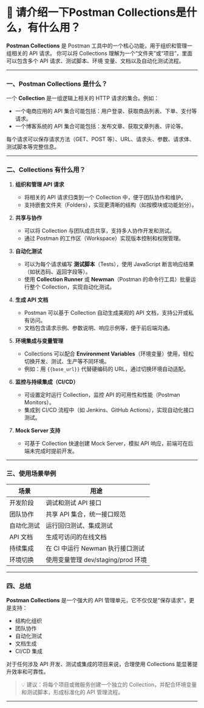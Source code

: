 # 🤵 请介绍一下Postman Collections是什么，有什么用？

**Postman Collections** 是 Postman 工具中的一个核心功能，用于组织和管理一组相关的 API 请求。
你可以将 Collections 理解为一个“文件夹”或“项目”，里面可以包含多个 API 请求、测试脚本、环境
变量、文档以及自动化测试流程。

---

### 一、Postman Collections 是什么？

一个 **Collection** 是一组逻辑上相关的 HTTP 请求的集合。例如：

- 一个电商应用的 API 集合可能包括：用户登录、获取商品列表、下单、支付等请求。
- 一个博客系统的 API 集合可能包括：发布文章、获取文章列表、评论等。

每个请求可以保存请求方法（GET、POST 等）、URL、请求头、参数、请求体、测试脚本等完整信息。

---

### 二、Collections 有什么用？

1. **组织和管理 API 请求**
   - 将相关的 API 请求归类到一个 Collection 中，便于团队协作和维护。
   - 支持嵌套文件夹（Folders），实现更清晰的结构（如按模块或功能划分）。

2. **共享与协作**
   - 可以将 Collection 与团队成员共享，支持多人协作开发和测试。
   - 通过 Postman 的工作区（Workspace）实现版本控制和权限管理。

3. **自动化测试**
   - 可以为每个请求编写 **测试脚本**（Tests），使用 JavaScript 断言响应结果（如状态码、返回字段等）。
   - 使用 **Collection Runner** 或 **Newman**（Postman 的命令行工具）批量运行整个 Collection，实现自动化测试。

4. **生成 API 文档**
   - Postman 可以基于 Collection 自动生成美观的 API 文档，支持公开或私有访问。
   - 文档包含请求示例、参数说明、响应示例等，便于前后端沟通。

5. **环境集成与变量管理**
   - Collections 可以配合 **Environment Variables**（环境变量）使用，轻松切换开发、测试、生产等不同环境。
   - 例如：用 `{{base_url}}` 代替硬编码的 URL，通过切换环境自动适配。

6. **监控与持续集成（CI/CD）**
   - 可设置定时运行 Collection，监控 API 的可用性和性能（Postman Monitors）。
   - 集成到 CI/CD 流程中（如 Jenkins、GitHub Actions），实现自动化接口测试。

7. **Mock Server 支持**
   - 可基于 Collection 快速创建 Mock Server，模拟 API 响应，前端可在后端未完成时提前开发。

---

### 三、使用场景举例

| 场景 | 用途 |
|------|------|
| 开发阶段 | 调试和测试 API 接口 |
| 团队协作 | 共享 API 集合，统一接口规范 |
| 自动化测试 | 运行回归测试、集成测试 |
| API 文档 | 生成可访问的在线文档 |
| 持续集成 | 在 CI 中运行 Newman 执行接口测试 |
| 环境切换 | 使用变量管理 dev/staging/prod 环境 |

---

### 四、总结

**Postman Collections** 是一个强大的 API 管理单元，它不仅仅是“保存请求”，更是支持：

- 结构化组织
- 团队协作
- 自动化测试
- 文档生成
- CI/CD 集成

对于任何涉及 API 开发、测试或集成的项目来说，合理使用 Collections 能显著提升效率和可靠性。

> 💡 建议：将每个项目或微服务创建一个独立的 Collection，并配合环境变量和测试脚本，形成标准化的 API 管理流程。

-------------------------------------------------------------------------------

